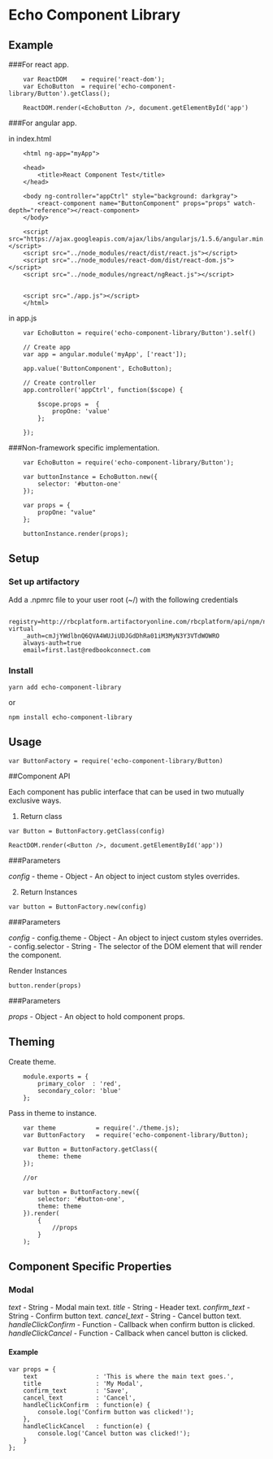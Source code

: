 # Echo Component Library

## Example

###For react app.

```
    var ReactDOM    = require('react-dom');
    var EchoButton  = require('echo-component-library/Button').getClass();

    ReactDOM.render(<EchoButton />, document.getElementById('app')
```

###For angular app.

in index.html
```
    <html ng-app="myApp">

	<head>
		<title>React Component Test</title>
	</head>

	<body ng-controller="appCtrl" style="background: darkgray">
		<react-component name="ButtonComponent" props="props" watch-depth="reference"></react-component>
	</body>

	<script src="https://ajax.googleapis.com/ajax/libs/angularjs/1.5.6/angular.min.js"></script>
	<script src="../node_modules/react/dist/react.js"></script>	
	<script src="../node_modules/react-dom/dist/react-dom.js"></script>	
	<script src="../node_modules/ngreact/ngReact.js"></script>


	<script src="./app.js"></script>
    </html>
```

in app.js
```
    var EchoButton = require('echo-component-library/Button').self()

    // Create app
    var app = angular.module('myApp', ['react']);

    app.value('ButtonComponent', EchoButton);

    // Create controller
    app.controller('appCtrl', function($scope) {

        $scope.props =  {
            propOne: 'value'
        };

    }); 
```

###Non-framework specific implementation.

```
    var EchoButton = require('echo-component-library/Button');

    var buttonInstance = EchoButton.new({
        selector: '#button-one'
    });

    var props = {
        propOne: "value"
    };

    buttonInstance.render(props);
```

## Setup

### Set up artifactory

Add a .npmrc file to your user root (~/) with the following credentials 

```
    registry=http://rbcplatform.artifactoryonline.com/rbcplatform/api/npm/npm-virtual
    _auth=cmJjYWdlbnQ6QVA4WUJiUDJGdDhRa01iM3MyN3Y3VTdWOWRO
    always-auth=true
    email=first.last@redbookconnect.com
```
### Install

`yarn add echo-component-library`

or 

`npm install echo-component-library`

## Usage

`var ButtonFactory = require('echo-component-library/Button)`

##Component API

Each component has public interface that can be used in two mutually exclusive ways.   

1. Return class

`var Button = ButtonFactory.getClass(config)`

`ReactDOM.render(<Button />, document.getElementById('app'))`

###Parameters 

*config*    - theme - Object - An object to inject custom styles overrides. 

2. Return Instances

`var button = ButtonFactory.new(config)`

###Parameters 

*config*    - config.theme - Object - An object to inject custom styles overrides. 
            - config.selector - String - The selector of the DOM element that will render the component. 

Render Instances

`button.render(props)`

###Parameters 

*props*  - Object - An object to hold component props. 

## Theming

Create theme.

```
    module.exports = {
        primary_color  : 'red',
        secondary_color: 'blue'
    };
```

Pass in theme to instance.

```
    var theme           = require('./theme.js);
    var ButtonFactory   = require('echo-component-library/Button);

    var Button = ButtonFactory.getClass({
        theme: theme
    });

    //or

    var button = ButtonFactory.new({
        selector: '#button-one',
        theme: theme
    }).render(
        {
            //props
        }
    );
```

## Component Specific Properties

### Modal

*text*                  - String    - Modal main text.
*title*                 - String    - Header text.
*confirm_text*          - String    - Confirm button text.
*cancel_text*           - String    - Cancel button text.
*handleClickConfirm*    - Function  - Callback when confirm button is clicked.
*handleClickCancel*     - Function  - Callback when cancel button is clicked.

#### Example
```
var props = {
    text                : 'This is where the main text goes.',
    title               : 'My Modal',
    confirm_text        : 'Save',
    cancel_text         : 'Cancel',
    handleClickConfirm  : function(e) {
        console.log('Confirm button was clicked!');
    },
    handleClickCancel   : function(e) {
        console.log('Cancel button was clicked!');
    }
};
```
